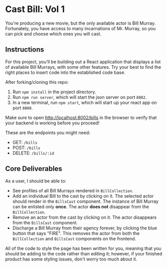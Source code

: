 # Cast Bill: Vol 1

You're producing a new movie, but the only available actor is Bill Murray. Fortunately, you have access to many incarnations of Mr. Murray, so you can pick and choose which ones you will cast.

## Instructions

For this project, you’ll be building out a React application that displays a list of available Bill Murrays, with some other features. Try your best to find the right places to insert code into the established code base.

After forking/cloning this repo:

1. Run `npm install` in the project directory.
2. Run `npm run server`, which will start the json server on port `8002`.
3. In a new terminal, run `npm start`, which will start up your react app on port `8000`.

Make sure to open [http://localhost:8002/bills](http://localhost:8002/bills) in
the browser to verify that your backend is working before you proceed!

These are the endpoints you might need:

- GET: `/bills`
- POST: `/bills`
- DELETE: `/bills/:id`

## Core Deliverables

As a user, I should be able to:

- See profiles of all Bill Murrays rendered in `BillCollection`.
- Add an individual Bill to the cast by clicking on it. The selected actor should render in the `BillsCast` component. The instance of Bill Murray can be enlisted only **once**. The actor **does not** disappear from the `BillCollection`.
- Remove an actor from the cast by clicking on it. The actor disappears from the `BillsCast` component.
- Discharge a Bill Murray from their agency forever, by clicking the blue button that says "FIRE". This removes the actor from both the `BillCollection` and `BillsCast` components on the frontend.

All of the code to style the page has been written for you, meaning that you
should be adding to the code rather than editing it; however, if your finished
product has some styling issues, don't worry too much about it.
